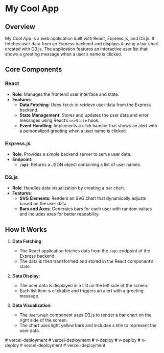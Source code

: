 # My Cool App

## Overview

My Cool App is a web application built with React, Express.js, and D3.js. It fetches user data from an Express backend and displays it using a bar chart created with D3.js. The application features an interactive user list that shows a greeting message when a user’s name is clicked.

## Core Components

### React

- **Role**: Manages the frontend user interface and state.
- **Features**:
  - **Data Fetching**: Uses `fetch` to retrieve user data from the Express backend.
  - **State Management**: Stores and updates the user data and error messages using React’s `useState` hook.
  - **Event Handling**: Implements a click handler that shows an alert with a personalized greeting when a user name is clicked.

### Express.js

- **Role**: Provides a simple backend server to serve user data.
- **Endpoint**:
  - **`/api`**: Returns a JSON object containing a list of user names.

### D3.js

- **Role**: Handles data visualization by creating a bar chart.
- **Features**:
  - **SVG Elements**: Renders an SVG chart that dynamically adjusts based on the user data.
  - **Bars and Axes**: Generates bars for each user with random values and includes axes for better readability.

## How It Works

1. **Data Fetching**:
   - The React application fetches data from the `/api` endpoint of the Express backend.
   - The data is then transformed and stored in the React component’s state.

2. **Data Display**:
   - The user data is displayed in a list on the left side of the screen.
   - Each list item is clickable and triggers an alert with a greeting message.

3. **Data Visualization**:
   - The `UserGraph` component uses D3.js to render a bar chart on the right side of the screen.
   - The chart uses light yellow bars and includes a title to represent the user data.

#   v e r c e l - d e p l o y m e n t  
 #   v e r c e l - d e p l o y m e n t  
 #   v - d e p l o y  
 #   v - d e p l o y  
 #   v - d e p l o y  
 #   v e r c e l - d e p l o y m e n t  
 #   v e r c e l - d e p l o y m e n t  
 